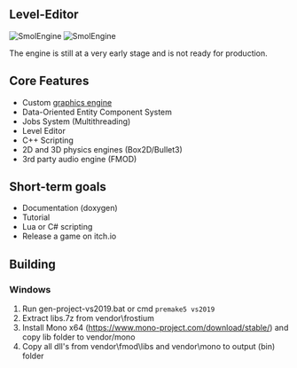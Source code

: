 ## Level-Editor
![SmolEngine](https://i.imgur.com/f09k9sF.png)
![SmolEngine](https://i.imgur.com/Eso9Lk3.png)

The engine is still at a very early stage and is not ready for production.

## Core Features

- Custom [graphics engine](https://github.com/YellowDummy/Frostium3D)
- Data-Oriented Entity Component System
- Jobs System (Multithreading)
- Level Editor
- C++ Scripting
- 2D and 3D physics engines (Box2D/Bullet3)
- 3rd party audio engine (FMOD)

## Short-term goals
- Documentation (doxygen)
- Tutorial
- Lua or C# scripting
- Release a game on itch.io

## Building
### Windows
1. Run gen-project-vs2019.bat or cmd ```premake5 vs2019```
2. Extract libs.7z from vendor\frostium
3. Install Mono x64 (https://www.mono-project.com/download/stable/) and copy lib folder to vendor/mono
4. Copy all dll's from vendor\fmod\libs and vendor\mono to output (bin) folder
